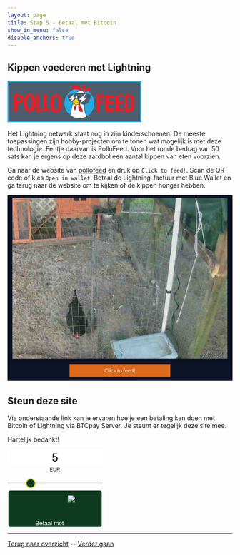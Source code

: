 ```yaml
---
layout: page
title: Stap 5 - Betaal met Bitcoin
show_in_menu: false
disable_anchors: true
---
```


## Kippen voederen met Lightning
![pollofeed.png](https://github.com/SovereignNode/Spaartechnologie/blob/master/documentation/images/pollofeed.png?raw=true)

Het Lightning netwerk staat nog in zijn kinderschoenen. De meeste toepassingen zijn hobby-projecten om te tonen wat mogelijk is met deze technologie. Eentje daarvan is PolloFeed. Voor het ronde bedrag van 50 sats kan je ergens op deze aardbol een aantal kippen van eten voorzien.

Ga naar de website van [pollofeed](https://pollofeed.com/) en druk op `Click to feed!`. Scan de QR-code of kies `Open in wallet`. Betaal de Lightning-factuur met Blue Wallet en ga terug naar de website om te kijken of de kippen honger hebben.

![pollofeed-done.png](https://github.com/SovereignNode/Spaartechnologie/blob/master/documentation/images/pollofeed-done.png?raw=true)

## Steun deze site
Via onderstaande link kan je ervaren hoe je een betaling kan doen met Bitcoin of Lightning via BTCpay Server. Je steunt er tegelijk deze site mee.

Hartelijk bedankt!

<style type="text/css"> .btcpay-form { display: inline-flex; align-items: center; justify-content: center; } .btcpay-form--inline { flex-direction: row; } .btcpay-form--block { flex-direction: column; } .btcpay-form--inline .submit { margin-left: 15px; } .btcpay-form--block select { margin-bottom: 10px; } .btcpay-form .btcpay-custom-container{ text-align: center; }.btcpay-custom { display: flex; align-items: center; justify-content: center; } .btcpay-form .plus-minus { cursor:pointer; font-size:25px; line-height: 25px; background: #DFE0E1; height: 30px; width: 45px; border:none; border-radius: 60px; margin: auto 5px; display: inline-flex; justify-content: center; } .btcpay-form select { -moz-appearance: none; -webkit-appearance: none; appearance: none; color: currentColor; background: transparent; border:1px solid transparent; display: block; padding: 1px; margin-left: auto; margin-right: auto; font-size: 11px; cursor: pointer; } .btcpay-form select:hover { border-color: #ccc; } #btcpay-input-price { -moz-appearance: none; -webkit-appearance: none; border: none; box-shadow: none; text-align: center; font-size: 25px; margin: auto; border-radius: 5px; line-height: 35px; background: #fff; } #btcpay-input-price::-webkit-outer-spin-button, #btcpay-input-price::-webkit-inner-spin-button { -webkit-appearance: none; margin: 0; } </style>
<style type="text/css"> input[type=range].btcpay-input-range { -webkit-appearance:none; width:100%; background: transparent; } input[type=range].btcpay-input-range:focus { outline:0; } input[type=range].btcpay-input-range::-webkit-slider-runnable-track { width:100%; height:3.1px; cursor:pointer; box-shadow:0 0 1.7px #020,0 0 0 #003c00; background:#f3f3f3; border-radius:1px; border:0; } input[type=range].btcpay-input-range::-webkit-slider-thumb { box-shadow:none; border:2.5px solid #cedc21; height:22px; width:22px; border-radius:50%; background:#0f3723; cursor:pointer; -webkit-appearance:none; margin-top:-9.45px } input[type=range].btcpay-input-range:focus::-webkit-slider-runnable-track { background:#fff; } input[type=range].btcpay-input-range::-moz-range-track { width:100%; height:3.1px; cursor:pointer; box-shadow:0 0 1.7px #020,0 0 0 #003c00; background:#f3f3f3; border-radius:1px; border:0; } input[type=range].btcpay-input-range::-moz-range-thumb { box-shadow:none; border:2.5px solid #cedc21; height:22px; width:22px; border-radius:50%; background:#0f3723; cursor:pointer; } input[type=range].btcpay-input-range::-ms-track { width:100%; height:3.1px; cursor:pointer; background:0 0; border-color:transparent; color:transparent; } input[type=range].btcpay-input-range::-ms-fill-lower { background:#e6e6e6; border:0; border-radius:2px; box-shadow:0 0 1.7px #020,0 0 0 #003c00; } input[type=range].btcpay-input-range::-ms-fill-upper { background:#f3f3f3; border:0; border-radius:2px; box-shadow:0 0 1.7px #020,0 0 0 #003c00; } input[type=range].btcpay-input-range::-ms-thumb { box-shadow:none; border:2.5px solid #cedc21; height:22px; width:22px; border-radius:50%; background:#0f3723; cursor:pointer; height:3.1px; } input[type=range].btcpay-input-range:focus::-ms-fill-lower { background:#f3f3f3; } input[type=range].btcpay-input-range:focus::-ms-fill-upper { background:#fff; } </style>
<form method="POST"  action="https://btcpay.bewijsvanwerk.com/api/v1/invoices" class="btcpay-form btcpay-form--block">
  <input type="hidden" name="storeId" value="3CAsGqyC1TZvhPcYRFjdtfG3dYSwajX5k7xWwE3UYZAH" />
  <input type="hidden" name="checkoutDesc" value="Steun Spaartechnologie.com" />
  <input type="hidden" name="browserRedirect" value="https://spaartechnologie.com" />
  <div class="btcpay-custom-container">
    <input id="btcpay-input-price" name="price" type="text" min="0" max="none" step="any" value="5" style="width: 209px;" oninput="event.preventDefault();isNaN(event.target.value) || event.target.value <= 0 ? document.querySelector('#btcpay-input-price').value = 5 : event.target.value" onchange="document.querySelector('#btcpay-input-range').value = document.querySelector('#btcpay-input-price').value" />
    <select name="currency">
      <option value="USD">USD</option>
      <option value="GBP">GBP</option>
      <option value="EUR" selected>EUR</option>
      <option value="BTC">BTC</option>
    </select>
    <input class="btcpay-input-range" id="btcpay-input-range" value="5" type="range" min="1" max="20" step="1" style="width:209px;margin-bottom:15px;" oninput="document.querySelector('#btcpay-input-price').value = document.querySelector('#btcpay-input-range').value" />
  </div>
<button type="submit" class="submit" name="submit" style="min-width:209px; min-height:57px; border-radius: 4px;border-style: none;background-color: #0f3b21;" alt="Pay with BtcPay, Self-Hosted Bitcoin Payment Processor"><span style="color:#fff">Betaal met</span>
<img src="https://btcpay.bewijsvanwerk.com/img/logo.svg" style="height:57px;display:inline-block;padding: 5% 0 5% 5px;">
</button></form>

<!-- ## Stuur een bericht de ruimte in
Ga naar de website van [Blockstream](https://blockstream.com/satellite-queue/) en kies `Broadcast a Transmission`. Geef het bericht in dat je via satelliet wil versturen.

> Ik stuurde net een bericht de ruimte in met Lightning. Ga naar spaartechnologie.com om Bitcoin te leren.

Druk op `Next: Bid Your Price`. Betaal de Lightning-factuur om een bericht de ruimte in te beamen met bitcoin. Via [deze](https://t.me/blockstream_satellite_feed) Telegram groep kan je de verstuurde berichten bekijken. -->

---

[Terug naar overzicht](overzicht.md) --
[Verder gaan](inschrijven.md)
